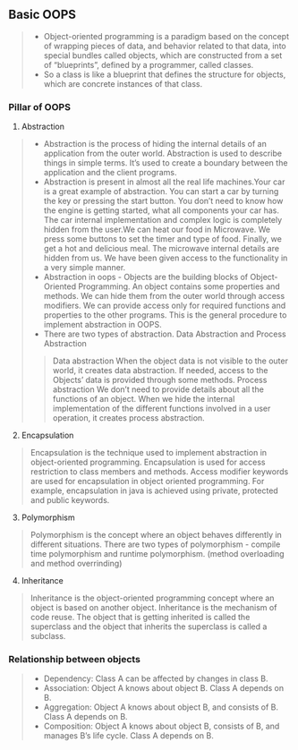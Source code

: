 ## Basic OOPS

> - Object-oriented programming is a paradigm based on the concept of wrapping pieces of data, and behavior related to that data, into special bundles called objects, which are constructed from a set of “blueprints”, defined by a programmer, called classes.
> - So a class is like a blueprint that defines the structure for objects, which are concrete instances of that class.

### Pillar of OOPS
1. Abstraction
> - Abstraction is the process of hiding the internal details of an application from the outer world. Abstraction is used to describe things in simple terms. It’s used to create a boundary between the application and the client programs.
> - Abstraction is present in almost all the real life machines.Your car is a great example of abstraction. You can start a car by turning the key or pressing the start button. You don’t need to know how the engine is getting started, what all components your car has. The car internal implementation and complex logic is completely hidden from the user.We can heat our food in Microwave. We press some buttons to set the timer and type of food. Finally, we get a hot and delicious meal. The microwave internal details are hidden from us. We have been given access to the functionality in a very simple manner.
> - Abstraction in oops - Objects are the building blocks of Object-Oriented Programming. An object contains some properties and methods. We can hide them from the outer world through access modifiers. We can provide access only for required functions and properties to the other programs. This is the general procedure to implement abstraction in OOPS.
> - There are two types of abstraction. Data Abstraction and Process Abstraction 
>> Data abstraction When the object data is not visible to the outer world, it creates data abstraction. If needed, access to the Objects’ data is provided through some methods.
>> Process abstraction We don’t need to provide details about all the functions of an object. When we hide the internal implementation of the different functions involved in a user operation, it creates process abstraction.
2. Encapsulation
> Encapsulation is the technique used to implement abstraction in object-oriented programming. Encapsulation is used for access restriction to class members and methods. Access modifier keywords are used for encapsulation in object oriented programming. For example, encapsulation in java is achieved using private, protected and public keywords.
3. Polymorphism 
> Polymorphism is the concept where an object behaves differently in different situations. There are two types of polymorphism - compile time polymorphism and runtime polymorphism. (method overloading and method overrinding)
4. Inheritance
> Inheritance is the object-oriented programming concept where an object is based on another object. Inheritance is the mechanism of code reuse. The object that is getting inherited is called the superclass and the object that inherits the superclass is called a subclass.

### Relationship between objects 
> - Dependency: Class А can be affected by changes in class B.
> - Association: Object А knows about object B. Class A depends on B.
> - Aggregation: Object А knows about object B, and consists of B. Class A depends on B.
> - Composition: Object А knows about object B, consists of B, and manages B’s life cycle. Class A depends on B.
